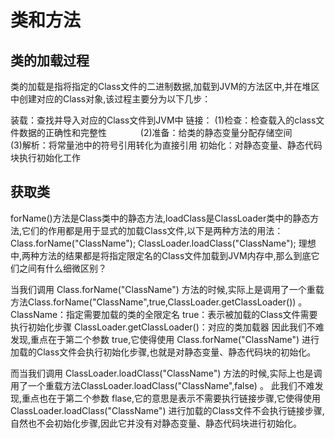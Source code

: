 # 类和方法

## 类的加载过程

类的加载是指将指定的Class文件的二进制数据,加载到JVM的方法区中,并在堆区中创建对应的Class对象,该过程主要分为以下几步：

装载：查找并导入对应的Class文件到JVM中
链接： (1)检查：检查载入的class文件数据的正确性和完整性
      (2)准备：给类的静态变量分配存储空间
      (3)解析：将常量池中的符号引用转化为直接引用
初始化：对静态变量、静态代码块执行初始化工作

## 获取类

forName()方法是Class类中的静态方法,loadClass是ClassLoader类中的静态方法,它们的作用都是用于显式的加载Class文件,以下是两种方法的用法：
Class.forName("ClassName");
ClassLoader.loadClass("ClassName");
理想中,两种方法的结果都是将指定限定名的Class文件加载到JVM内存中,那么到底它们之间有什么细微区别？

当我们调用 Class.forName("ClassName") 方法的时候,实际上是调用了一个重载方法Class.forName("ClassName",true,ClassLoader.getClassLoader()) 。
ClassName：指定需要加载的类的全限定名
true：表示被加载的Class文件需要执行初始化步骤
ClassLoader.getClassLoader()：对应的类加载器
因此我们不难发现,重点在于第二个参数 true,它使得使用 Class.forName("ClassName") 进行加载的Class文件会执行初始化步骤,也就是对静态变量、静态代码块的初始化。

而当我们调用 ClassLoader.loadClass("ClassName") 方法的时候,实际上也是调用了一个重载方法ClassLoader.loadClass("ClassName",false) 。
此我们不难发现,重点也在于第二个参数 flase,它的意思是表示不需要执行链接步骤,它使得使用 ClassLoader.loadClass("ClassName") 进行加载的Class文件不会执行链接步骤,自然也不会初始化步骤,因此它并没有对静态变量、静态代码块进行初始化。
